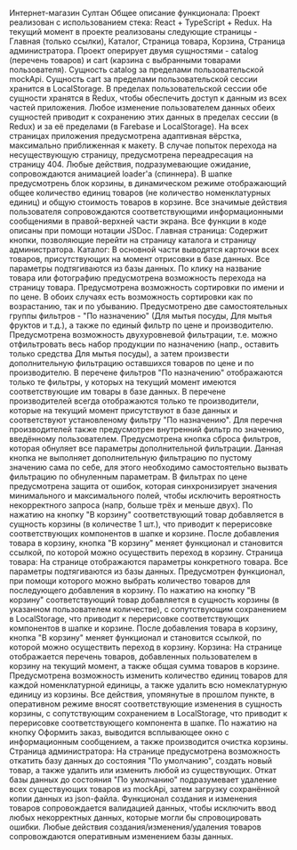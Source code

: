 Интернет-магазин Султан
Общее описание функционала:
Проект реализован с использованием стека: React + TypeScript + Redux.
На текущий момент в проекте реализованы следующие страницы - Главная (только ссылки), Каталог, Страница товара, Корзина, Страница администратора.
Проект оперирует двумя сущностями - catalog (перечень товаров) и cart (карзина с выбранными товарами пользователя).
Сущность catalog за пределами пользовательской mockApi.
Сущность cart за пределами пользовательской сессии хранится в LocalStorage.
В пределах пользовательской сессии обе сущности хранятся в Redux, чтобы обеспечить доступ к данным из всех частей приложения.
Любое изменение пользователем данных обеих сущностей приводит к сохранению этих данных в пределах сессии (в Redux) и за её пределами (в Farebase и LocalStorage).
На всех страницах приложения предусмотрена адаптивная вёрстка, максимально приближенная к макету.
В случае попыток перехода на несуществующую страницу, предусмотрена переадресация на страницу 404.
Любые действия, подразумевающие ожидание, сопровождаются анимацией loader'а (спиннера).
В шапке предусмотрень блок корзины, в динамическом режиме отображающий общее количество единиц товаров (не количество номенклатурных единиц) и общую стоимость товаров в корзине.
Все значимые действия пользователя сопровождаются соответствующими информационными сообщениями в правой-верхней части экрана.
Все функции в коде описаны при помощи нотации JSDoc.
Главная страница:
Содержит кнопки, позволяющие перейти на страницу каталога и страницу администратора.
Каталог:
В основной части выводятся карточки всех товаров, присутствующих на момент отрисовки в базе данных.
Все параметры подтягиваются из базы данных.
По клику на название товара или фотографию предусмотрена возможность перехода на страницу товара.
Предусмотрена возможность сортировки по имени и по цене. В обоих случаях есть возможность сортировки как по возрастанию, так и по убыванию.
Предусмотрено две самостоятельных группы фильтров - "По назначению" (Для мытья посуды, Для мытья фруктов и т.д.), а также по единый фильтр по цене и производителю.
Предусмотрена возможность двухуровневой фильтрации, т.е. можно отфильтровать весь набор продукции по назначению (напр., оставить только средства Для мытья посуды), а затем произвести дополнительную фильтрацию оставшихся товаров по цене и по производителю.
В перечене фильтров "По назначению" отображаются только те фильтры, у которых на текущий момент имеются соответствующие им товары в базе данных.
В перечене производителей всегда отображаются только те производители, которые на текущий момент присутствуют в базе данных и соответствуют установленому фильтру "По назначению".
Для перечня производителей также предусмотрен внутренний фильтр по значению, введённому пользователем.
Предусмотрена кнопка сброса фильтров, которая обнуляет все параметры дополнительной фильтрации. Данная кнопка не выполняет дополнительную фильтрацию по пустому значению сама по себе, для этого необходимо самостоятельно вызвать фильтрацию по обнуленным параметрам.
В фильтрах по цене предусмотрена защита от ошибок, которая синхронизирует значения минимального и максимального полей, чтобы исключить вероятность некорректного запроса (напр, больше трёх и меньше двух).
По нажатию на кнопку "В корзину" соответствующий товар добавляется в сущность корзины (в количестве 1 шт.), что приводит к перерисовке соответствующих компонентов в шапке и корзине.
После добавления товара в корзину, кнопка "В корзину" меняет функционал и становится ссылкой, по которой можно осуществить переход в корзину.
Страница товара:
На странице отображаются параметры конкретного товара.
Все параметры подтягиваются из базы данных.
Предусмотрен функционал, при помощи которого можно выбрать количество товаров для последующего добавления в корзину.
По нажатию на кнопку "В корзину" соответствующий товар добавляется в сущность корзины (в указанном пользователем количестве), с сопутствующим сохранением в LocalStorage, что приводит к перерисовке соответствующих компонентов в шапке и корзине.
После добавления товара в корзину, кнопка "В корзину" меняет функционал и становится ссылкой, по которой можно осуществить переход в корзину.
Корзина:
На странице отображается перечень товаров, добавленных пользователем в корзину на текущий момент, а также общая сумма товаров в корзине.
Предусмотрена возможность изменить количество единиц товаров для каждой номенклатурной единицы, а также удалить всю номеклатурную единицу из корзины.
Все действия, упомянутые в прошлом пункте, в оперативном режиме вносят соответствующие изменения в сущность корзины, с сопутствующим сохранением в LocalStorage, что приводит к перерисовке соответствующего компонента в шапке.
По нажатию на кнопку Оформить заказ, выводится всплывающее окно с информационным сообщением, а также производится очистка корзины.
Страница администратора:
На странице предусмотрена возможность откатить базу данных до состояния "По умолчанию", создать новый товар, а также удалить или изменить любой из существующих.
Откат базы данных до состояния "По умолчанию" подразумевает удаление всех существующих товаров из mockApi, затем загрузку сохранённой копии данных из json-файла.
Функционал создания и изменения товаров сопровождается валидацией данных, чтобы исключить ввод любых некорректных данных, которые могли бы спровоцировать ошибки.
Любые действия создания/изменения/удаления товаров сопровождаются оперативным изменением базы данных.


